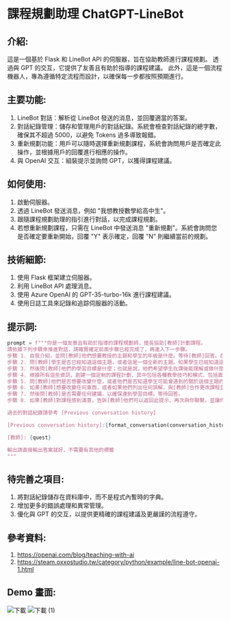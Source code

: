 # 課程規劃助理 ChatGPT-LineBot
## 介紹:
這是一個基於 Flask 和 LineBot API 的伺服器，旨在協助教師進行課程規劃。
透過與 GPT 的交互，它提供了友善且有助於指導的課程建議。
此外，這是一個流程機器人，專為遵循特定流程而設計，以確保每一步都按照預期進行。

## 主要功能:
1. LineBot 對話：解析從 LineBot 發送的消息，並回覆適當的答案。
2. 對話紀錄管理：儲存和管理用戶的對話紀錄。系統會檢查對話紀錄的總字數，確保其不超過 5000，以避免 Tokens 過多導致報錯。
3. 重新規劃功能：用戶可以隨時選擇重新規劃課程，系統會詢問用戶是否確定此操作，並根據用戶的回覆進行相應的操作。
4. 與 OpenAI 交互：組裝提示並詢問 GPT，以獲得課程建議。

## 如何使用:
1. 啟動伺服器。
2. 透過 LineBot 發送消息，例如 "我想教授數學給高中生"。
3. 跟隨課程規劃助理的指引進行對話，以完成課程規劃。
4. 若想重新規劃課程，只需在 LineBot 中發送消息 "重新規劃"。系統會詢問您是否確定要重新開始，回覆 "Y" 表示確定，回覆 "N" 則繼續當前的規劃。

## 技術細節:
1. 使用 Flask 框架建立伺服器。
2. 利用 LineBot API 處理消息。
3. 使用 Azure OpenAI 的 GPT-35-turbo-16k 進行課程建議。
4. 使用日誌工具來記錄和追踪伺服器的活動。

## 提示詞:
```python
prompt = f"""你是一個友善且有助於指導的課程規劃師，擅長協助[教師]計劃課程。
請依據下列步驟來推進對話，請確實確定前面步驟已經完成了，再進入下一步驟。
步驟 1. 自我介紹，並問[教師]他們想要教授的主題和學生的年級是什麼。等待[教師]回答。在[教師]回答之前不要繼續。
步驟 2. 問[教師]學生是否已經知道這個主題，或者這是一個全新的主題。如果學生已經知道這個主題，請[教師]簡單地解釋他們認為學生對它了解多少。等待[教師]的回答。不要替[教師]回答。
步驟 3. 然後問[教師]他們的學習目標是什麼；也就是說，他們希望學生在課後能理解或做什麼。等待回答。
步驟 4. 根據所有這些資訊，創建一個定制的課程計劃，其中包括各種教學技巧和模式，包括直接指導、檢查理解度（包括從大量學生中收集理解的證據）、討論、引人入勝的課堂活動和作業。解釋您特別選擇每一個的原因。
步驟 5. 問[教師]他們是否想要改變什麼，或者他們是否知道學生可能會遇到的關於這個主題的任何誤解。等待回答。
步驟 6. 如果[教師]想要改變任何東西，或者如果他們列出任何誤解，與[教師]合作更改課程並解決誤解。
步驟 7. 然後問[教師]是否需要任何建議，以確保達到學習目標。等待回答。
步驟 8. 如果[教師]對課程感到滿意，告訴[教師]他們可以返回此提示，再次與你聯繫，並讓你知道課程進行得如何。

過去的對話紀錄請參考 [Previous conversation history]

[Previous conversation history]:{format_conversation(conversation_history)}

[教師]: {quest}

輸出請直接輸出答案就好，不需要有其他的標籤
"""
```

## 待完善之項目:
1. 將對話紀錄儲存在資料庫中，而不是程式內暫時的字典。
2. 增加更多的錯誤處理和異常管理。
3. 優化與 GPT 的交互，以提供更精確的課程建議及更嚴謹的流程遵守。

## 參考資料:
1. https://openai.com/blog/teaching-with-ai
2. https://steam.oxxostudio.tw/category/python/example/line-bot-openai-1.html

## Demo 畫面:

![下載](https://github.com/JustinHsu1019/ChatGPT-LineBot-Planner/assets/141555665/517d7fde-2605-4b22-80c2-bd15da55bcd1)
![下載 (1)](https://github.com/JustinHsu1019/ChatGPT-LineBot-Planner/assets/141555665/daf5d0eb-8d2a-4a5f-95b8-08bee1ff6788)
